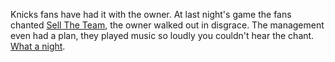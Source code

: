 Knicks fans have had it with the owner. At last night's game the fans chanted <a href="https://twitter.com/MikeVorkunov/status/1222716433190346752">Sell The Team</a>, the owner walked out in disgrace. The management even had a plan, they played music so loudly you couldn't hear the chant. <a href="https://www.nydailynews.com/sports/basketball/knicks/ny-elfrid-payton-jae-crowder-marcus-morris-fight-grizzlies-20200130-woawlrvx7zapnlafils2wwmjbi-story.html">What a night</a>. 
